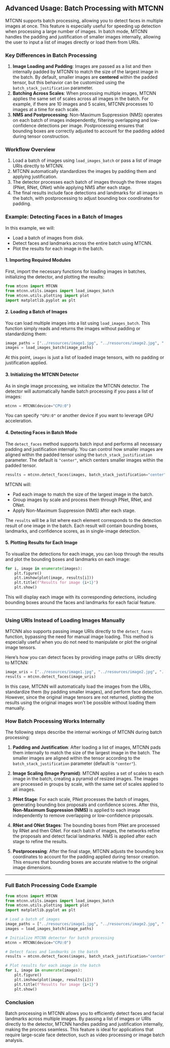 ## Advanced Usage: Batch Processing with MTCNN

MTCNN supports batch processing, allowing you to detect faces in multiple images at once. This feature is especially useful for speeding up detection when processing a large number of images. In batch mode, MTCNN handles the padding and justification of smaller images internally, allowing the user to input a list of images directly or load them from URIs.

### Key Differences in Batch Processing

1. **Image Loading and Padding**: Images are passed as a list and then internally padded by MTCNN to match the size of the largest image in the batch. By default, smaller images are **centered** within the padded tensor, but this behavior can be customized using the `batch_stack_justification` parameter.
2. **Batching Across Scales**: When processing multiple images, MTCNN applies the same set of scales across all images in the batch. For example, if there are 10 images and 5 scales, MTCNN processes 10 images at a time for each scale. 
3. **NMS and Postprocessing**: Non-Maximum Suppression (NMS) operates on each batch of images independently, filtering overlapping and low-confidence detections per image. Postprocessing ensures that bounding boxes are correctly adjusted to account for the padding added during tensor construction.

### Workflow Overview

1. Load a batch of images using `load_images_batch` or pass a list of image URIs directly to MTCNN.
2. MTCNN automatically standardizes the images by padding them and applying justification.
3. The detector processes each batch of images through the three stages (PNet, RNet, ONet) while applying NMS after each stage.
4. The final results include face detections and landmarks for all images in the batch, with postprocessing to adjust bounding box coordinates for padding.

### Example: Detecting Faces in a Batch of Images

In this example, we will:

- Load a batch of images from disk.
- Detect faces and landmarks across the entire batch using MTCNN.
- Plot the results for each image in the batch.

#### 1. Importing Required Modules

First, import the necessary functions for loading images in batches, initializing the detector, and plotting the results:

```python
from mtcnn import MTCNN
from mtcnn.utils.images import load_images_batch
from mtcnn.utils.plotting import plot
import matplotlib.pyplot as plt
```

#### 2. Loading a Batch of Images

You can load multiple images into a list using `load_images_batch`. This function simply reads and returns the images without padding or standardizing them:

```python
image_paths = ["../resources/image1.jpg", "../resources/image2.jpg", "../resources/image3.jpg"]
images = load_images_batch(image_paths)
```

At this point, `images` is just a list of loaded image tensors, with no padding or justification applied.

#### 3. Initializing the MTCNN Detector

As in single image processing, we initialize the MTCNN detector. The detector will automatically handle batch processing if you pass a list of images:

```python
mtcnn = MTCNN(device="CPU:0")
```

You can specify `"GPU:0"` or another device if you want to leverage GPU acceleration.

#### 4. Detecting Faces in Batch Mode

The `detect_faces` method supports batch input and performs all necessary padding and justification internally. You can control how smaller images are aligned within the padded tensor using the `batch_stack_justification` parameter. The default is `"center"`, which centers smaller images within the padded tensor.

```python
results = mtcnn.detect_faces(images, batch_stack_justification="center")
```

MTCNN will:

- Pad each image to match the size of the largest image in the batch.
- Group images by scale and process them through PNet, RNet, and ONet.
- Apply Non-Maximum Suppression (NMS) after each stage.

The `results` will be a list where each element corresponds to the detection result of one image in the batch. Each result will contain bounding boxes, landmarks, and confidence scores, as in single-image detection.

#### 5. Plotting Results for Each Image

To visualize the detections for each image, you can loop through the results and plot the bounding boxes and landmarks on each image:

```python
for i, image in enumerate(images):
    plt.figure()
    plt.imshow(plot(image, results[i]))
    plt.title(f"Results for image {i+1}")
    plt.show()
```

This will display each image with its corresponding detections, including bounding boxes around the faces and landmarks for each facial feature.

---

### Using URIs Instead of Loading Images Manually

MTCNN also supports passing image URIs directly to the `detect_faces` function, bypassing the need for manual image loading. This method is especially useful when you do not need to manipulate or plot the original image tensors.

Here’s how you can detect faces by providing image paths or URIs directly to MTCNN:

```python
image_uris = ["../resources/image1.jpg", "../resources/image2.jpg", "../resources/image3.jpg"]
results = mtcnn.detect_faces(image_uris)
```

In this case, MTCNN will automatically load the images from the URIs, standardize them (by padding smaller images), and perform face detection. However, since the original image tensors are not returned, plotting the results using the original images won’t be possible without loading them manually.

### How Batch Processing Works Internally

The following steps describe the internal workings of MTCNN during batch processing:

1. **Padding and Justification**: After loading a list of images, MTCNN pads them internally to match the size of the largest image in the batch. The smaller images are aligned within the tensor according to the `batch_stack_justification` parameter (default is `"center"`).

2. **Image Scaling (Image Pyramid)**: MTCNN applies a set of scales to each image in the batch, creating a pyramid of resized images. The images are processed in groups by scale, with the same set of scales applied to all images.

3. **PNet Stage**: For each scale, PNet processes the batch of images, generating bounding box proposals and confidence scores. After this, **Non-Maximum Suppression (NMS)** is applied to each image independently to remove overlapping or low-confidence proposals.

4. **RNet and ONet Stages**: The bounding boxes from PNet are processed by RNet and then ONet. For each batch of images, the networks refine the proposals and detect facial landmarks. NMS is applied after each stage to refine the results.

5. **Postprocessing**: After the final stage, MTCNN adjusts the bounding box coordinates to account for the padding applied during tensor creation. This ensures that bounding boxes are accurate relative to the original image dimensions.

---

### Full Batch Processing Code Example

```python
from mtcnn import MTCNN
from mtcnn.utils.images import load_images_batch
from mtcnn.utils.plotting import plot
import matplotlib.pyplot as plt

# Load a batch of images
image_paths = ["../resources/image1.jpg", "../resources/image2.jpg", "../resources/image3.jpg"]
images = load_images_batch(image_paths)

# Initialize MTCNN detector for batch processing
mtcnn = MTCNN(device="CPU:0")

# Detect faces and landmarks in the batch
results = mtcnn.detect_faces(images, batch_stack_justification="center")

# Plot results for each image in the batch
for i, image in enumerate(images):
    plt.figure()
    plt.imshow(plot(image, results[i]))
    plt.title(f"Results for image {i+1}")
    plt.show()
```

### Conclusion

Batch processing in MTCNN allows you to efficiently detect faces and facial landmarks across multiple images. By passing a list of images or URIs directly to the detector, MTCNN handles padding and justification internally, making the process seamless. This feature is ideal for applications that require large-scale face detection, such as video processing or image batch analysis.
